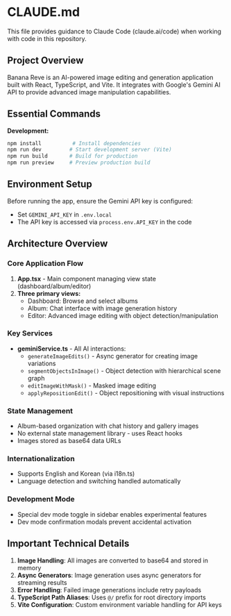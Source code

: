 # CLAUDE.md

This file provides guidance to Claude Code (claude.ai/code) when working with code in this repository.

## Project Overview

Banana Reve is an AI-powered image editing and generation application built with React, TypeScript, and Vite. It integrates with Google's Gemini AI API to provide advanced image manipulation capabilities.

## Essential Commands

**Development:**
```bash
npm install          # Install dependencies
npm run dev         # Start development server (Vite)
npm run build       # Build for production
npm run preview     # Preview production build
```

## Environment Setup

Before running the app, ensure the Gemini API key is configured:
- Set `GEMINI_API_KEY` in `.env.local`
- The API key is accessed via `process.env.API_KEY` in the code

## Architecture Overview

### Core Application Flow
1. **App.tsx** - Main component managing view state (dashboard/album/editor)
2. **Three primary views:**
   - Dashboard: Browse and select albums
   - Album: Chat interface with image generation history
   - Editor: Advanced image editing with object detection/manipulation

### Key Services
- **geminiService.ts** - All AI interactions:
  - `generateImageEdits()` - Async generator for creating image variations
  - `segmentObjectsInImage()` - Object detection with hierarchical scene graph
  - `editImageWithMask()` - Masked image editing
  - `applyRepositionEdit()` - Object repositioning with visual instructions

### State Management
- Album-based organization with chat history and gallery images
- No external state management library - uses React hooks
- Images stored as base64 data URLs

### Internationalization
- Supports English and Korean (via i18n.ts)
- Language detection and switching handled automatically

### Development Mode
- Special dev mode toggle in sidebar enables experimental features
- Dev mode confirmation modals prevent accidental activation

## Important Technical Details

1. **Image Handling**: All images are converted to base64 and stored in memory
2. **Async Generators**: Image generation uses async generators for streaming results
3. **Error Handling**: Failed image generations include retry payloads
4. **TypeScript Path Aliases**: Uses `@/` prefix for root directory imports
5. **Vite Configuration**: Custom environment variable handling for API keys